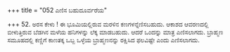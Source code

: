 +++
title = "052 ಎಣಿಸ ಬಹುದೂರ್ವರೆಯ"

+++
52. ಅರಸ ಕೇಳು ! ಈ ಭೂಮಿಯಲ್ಲಿರುವ ಮರಳಿನ ಕಣಗಳನ್ನೆಣಿಸಬಹುದು. ಆಕಾಶದ ಆವರಣದಲ್ಲಿ ಬೀಳುತ್ತಿರುವ ಬೆಡಗಿನ ಮಳೆಯ ಹನಿಗಳನ್ನು ಲೆಕ್ಕ ಮಾಡಬಹುದು. ಆದರೆ ಒಂದನ್ನು ಮಾತ್ರ ಎಣಿಸಲಾಗದು. ಬ್ರಾಹ್ಮಣ ಸಮೂಹದಲ್ಲಿ ಕಣ್ಣಿಗೆ ಕಾಣತಕ್ಕ ಒಬ್ಬ ಒಳ್ಳೆಯ ಬ್ರಾಹ್ಮಣನನ್ನು ರಕ್ಷಿಸಿದ ಫಲವಿಷ್ಟೇ ಎಂದು ಎಣಿಸಲಾಗದು.